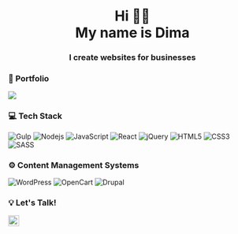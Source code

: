 <h1 align="center">Hi 👋🏻 <br> My name is Dima</h1>
<h3 align="center">I create websites for businesses</h3>

### 📌 Portfolio

<a href="https://github.com/dimianni/dimianni.github.io">
  <img src="https://github-readme-stats.vercel.app/api/pin/?username=dimianni&repo=dimianni.github.io&theme=onedark" />
</a>

### 💻 Tech Stack 

![Gulp](https://img.shields.io/badge/-GULP-grey?style=for-the-badge&logo=gulp)
![Nodejs](https://img.shields.io/badge/-Nodejs-grey?style=for-the-badge&logo=Node.js&logoColor=339933)
![JavaScript](https://img.shields.io/badge/-JavaScript-grey?style=for-the-badge&logo=javascript)
![React](https://img.shields.io/badge/-React-grey?style=for-the-badge&logo=react)
![jQuery](https://img.shields.io/badge/-jQuery-grey?style=for-the-badge&logo=jQuery&logoColor=0769AD)
![HTML5](https://img.shields.io/badge/-HTML5-grey?style=for-the-badge&logo=html5&logoColor=E34F26)
![CSS3](https://img.shields.io/badge/-CSS3-grey?style=for-the-badge&logo=css3&logoColor=1572B6)
![SASS](https://img.shields.io/badge/-SASS-grey?style=for-the-badge&logo=sass)

### ⚙️ Content Management Systems

![WordPress](https://img.shields.io/badge/-WordPress-grey?style=for-the-badge&logo=wordpress)
![OpenCart](https://img.shields.io/badge/-OpenCart-grey?style=for-the-badge&logo=opencart)
![Drupal](https://img.shields.io/badge/-Drupal-grey?style=for-the-badge&logo=drupal)

### 💡 Let's Talk!

<a href="mailto:dmytro.anikin@gmail.com">
  <img align="left" alt="" width="22px" src="https://cdn.jsdelivr.net/npm/simple-icons@v3/icons/gmail.svg" />
</a>
